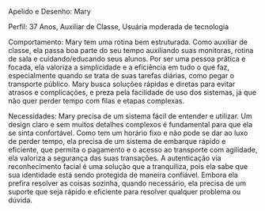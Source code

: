 Apelido e Desenho: Mary

Perfil: 37 Anos, Auxiliar de Classe, Usuária moderada de tecnologia

Comportamento: Mary tem uma rotina bem estruturada. Como auxiliar de classe, ela passa boa parte do seu tempo auxiliando suas monitoras, rotina de sala e cuidando/educando seus alunos. Por ser uma pessoa prática e focada, ela valoriza a simplicidade e a eficiência em tudo o que faz, especialmente quando se trata de suas tarefas diárias, como pegar o transporte público. Mary busca soluções rápidas e diretas para evitar atrasos e complicações, e preza pela facilidade de uso dos sistemas, já que não quer perder tempo com filas e etapas complexas.

Necessidades: Mary precisa de um sistema fácil de entender e utilizar. Um design claro e sem muitos detalhes complexos é fundamental para que ela se sinta confortável. Como tem um horário fixo e não pode se dar ao luxo de perder tempo, ela precisa de um sistema de embarque rápido e eficiente, que permita o pagamento e o acesso ao transporte com agilidade, ela valoriza a segurança das suas transações. A autenticação via reconhecimento facial é uma solução que a tranquiliza, pois ela sabe que sua identidade está sendo protegida de maneira confiável. Embora ela prefira resolver as coisas sozinha, quando necessário, ela precisa de um suporte que seja rápido e eficiente para resolver qualquer problema ou dúvida.